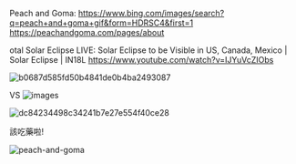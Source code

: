 Peach and Goma:
https://www.bing.com/images/search?q=peach+and+goma+gif&form=HDRSC4&first=1
https://peachandgoma.com/pages/about

otal Solar Eclipse LIVE: Solar Eclipse to be Visible in US, Canada, Mexico | Solar Eclipse | IN18L
https://www.youtube.com/watch?v=IJYuVcZIObs

![b0687d585fd50b4841de0b4ba2493087](https://github.com/ewdlop/ewdlop/assets/25368970/5c25a932-5dbe-4e59-93d1-44d33c082aae)

VS
![images](https://github.com/ewdlop/ewdlop/assets/25368970/2accd32e-8cfa-4351-8e8d-257e4e3b2ec5)


![dc84234498c34241b7e27e554f40ce28](https://github.com/ewdlop/ewdlop/assets/25368970/f0b988b2-96dd-45c2-beb9-82012a16ab22)

該吃藥啦!

![peach-and-goma](https://github.com/ewdlop/ewdlop/assets/25368970/3afe1ba9-56b9-4efe-a48e-331f47c101c9)
